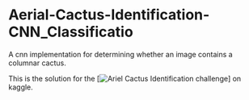 # Aerial-Cactus-Identification-CNN_Classificatio

A cnn implementation for determining whether an image contains a columnar cactus.

This is the solution for the [![Ariel Cactus Identification challenge](https://www.kaggle.com/c/aerial-cactus-identification)] on kaggle.
